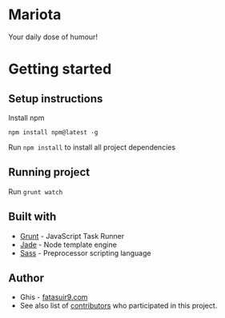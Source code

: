 # Mariota
Your daily dose of humour!


# Getting started


## Setup instructions
Install npm
```
npm install npm@latest -g
```

Run `npm install` to install all project dependencies


## Running project
Run `grunt watch`


## Built with
- [Grunt](https://gruntjs.com/) - JavaScript Task Runner
- [Jade](http://jade-lang.com/) - Node template engine
- [Sass](https://sass-lang.com/) - Preprocessor scripting language


## Author
- Ghis - [fatasuir9.com](https://fatasuir9.com/)
- See also list of [contributors](https://github.com/fatasuir9/mariota/graphs/contributors) who participated in this project.
